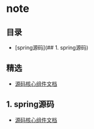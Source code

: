 # note

## 目录

- [spring源码](## 1. spring源码)



## 精选

- [源码核心组件文档](./1.源码/starter开发/1.源码核心组件.md)

## 1. spring源码

- [源码核心组件文档]()

